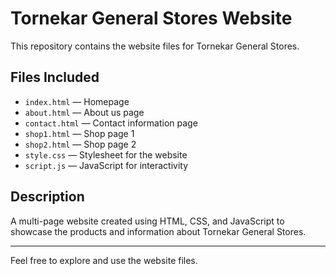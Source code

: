 # Tornekar General Stores Website

This repository contains the website files for Tornekar General Stores.

## Files Included

- `index.html` — Homepage  
- `about.html` — About us page  
- `contact.html` — Contact information page  
- `shop1.html` — Shop page 1  
- `shop2.html` — Shop page 2  
- `style.css` — Stylesheet for the website  
- `script.js` — JavaScript for interactivity  

## Description

A multi-page website created using HTML, CSS, and JavaScript to showcase the products and information about Tornekar General Stores.

---

Feel free to explore and use the website files.
